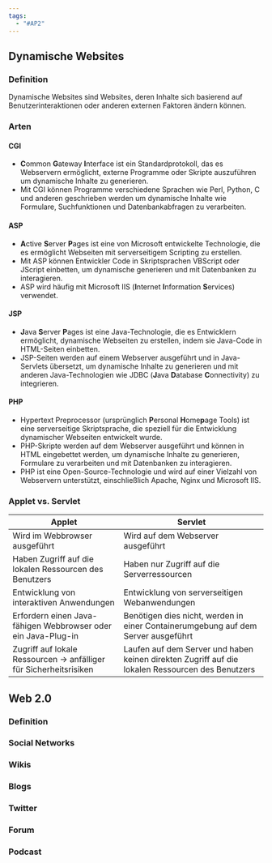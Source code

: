 ```yaml
---
tags:
  - "#AP2"
---
```

## Dynamische Websites

### Definition
Dynamische Websites sind Websites, deren Inhalte sich basierend auf Benutzerinteraktionen oder anderen externen Faktoren ändern können. 

### Arten

#### CGI
+ **C**ommon **G**ateway **I**nterface ist ein Standardprotokoll, das es Webservern ermöglicht, externe Programme oder Skripte auszuführen um dynamische Inhalte zu generieren.
+ Mit CGI können Programme verschiedene Sprachen wie Perl, Python, C und anderen geschrieben werden um dynamische Inhalte wie Formulare, Suchfunktionen und Datenbankabfragen zu verarbeiten.

#### ASP
+ **A**ctive **S**erver **P**ages ist eine von Microsoft entwickelte Technologie, die es ermöglicht Webseiten mit serverseitigem Scripting zu erstellen.
+ Mit ASP können Entwickler Code in Skriptsprachen VBScript oder JScript einbetten, um dynamische generieren und mit Datenbanken zu interagieren.
+ ASP wird häufig mit Microsoft IIS (**I**nternet **I**nformation **S**ervices) verwendet.

#### JSP
+ **J**ava **S**erver **P**ages ist eine Java-Technologie, die es Entwicklern ermöglicht, dynamische Webseiten zu erstellen, indem sie Java-Code in HTML-Seiten einbetten.
+ JSP-Seiten werden auf einem Webserver ausgeführt und in Java-Servlets übersetzt, um dynamische Inhalte zu generieren und mit anderen Java-Technologien wie JDBC (**J**ava **D**atabase **C**onnectivity) zu integrieren.

#### PHP
+ Hypertext Preprocessor (ursprünglich **P**ersonal **H**ome**p**age Tools) ist eine serverseitige Skriptsprache, die speziell für die Entwicklung dynamischer Webseiten entwickelt wurde.
+ PHP-Skripte werden auf dem Webserver ausgeführt und können in HTML eingebettet werden, um dynamische Inhalte zu generieren, Formulare zu verarbeiten und mit Datenbanken zu interagieren.
+ PHP ist eine Open-Source-Technologie und wird auf einer Vielzahl von Webservern unterstützt, einschließlich Apache, Nginx und Microsoft IIS.

### Applet vs. Servlet
| **Applet**                                                         | **Servlet**                                                                                      |
| ------------------------------------------------------------------ | ------------------------------------------------------------------------------------------------ |
| Wird im Webbrowser ausgeführt                                      | Wird auf dem Webserver ausgeführt                                                                |
| Haben Zugriff auf die lokalen Ressourcen des Benutzers             | Haben nur Zugriff auf die Serverressourcen                                                       |
| Entwicklung von interaktiven Anwendungen                           | Entwicklung von serverseitigen Webanwendungen                                                    |
| Erfordern einen Java-fähigen Webbrowser oder ein Java-Plug-in      | Benötigen dies nicht, werden in einer Containerumgebung auf dem Server ausgeführt                |
| Zugriff auf lokale Ressourcen -> anfälliger für Sicherheitsrisiken | Laufen auf dem Server und haben keinen direkten Zugriff auf die lokalen Ressourcen des Benutzers |
## Web 2.0
### Definition

### Social Networks

### Wikis

### Blogs

### Twitter

### Forum 

### Podcast
